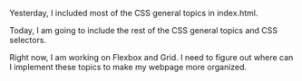 Yesterday, I included most of the CSS general topics in index.html.

Today, I am going to include the rest of the CSS general topics and CSS selectors.

Right now, I am working on Flexbox and Grid. I need to figure out where can I implement these topics to make my webpage more organized.
